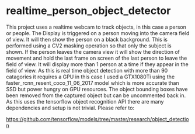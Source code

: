 # realtime_person_object_detector

This project uses a realtime webcam to track objects, in this case a person or people. The Display is triggered on a person
moving into the camera field of view. It will then show the person on a black background. This is performed using a CV2 masking operation so that only the subject is shown. If the person leaves the camera view it will show the direction of movement and hold the last frame on screen of the last person to leave the field of view. It will display more than 1 person at a time if they appear in the field of view. As this is real time object detection with more than 90 catagories it requires a GPU in this case I used a GTX1080Ti using the faster_rcnn_resent_coco_11_06_2017 model which is more accurate than SSD but power hungry on GPU resources.
The object bounding boxes have been removed from the captured object but can be uncommented back in. As this uses the tensorflow
object recognition API there are many dependencies and setup is not trivial. Please refer to:

https://github.com/tensorflow/models/tree/master/research/object_detection

